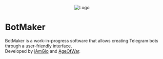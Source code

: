 <p align="center">
    <img src="https://i.imgur.com/60yjSCz.png" alt="Logo">
</p>

# BotMaker
BotMaker is a work-in-progress software that allows creating Telegram bots through a user-friendly interface.   
Developed by [iAmGio](https://github.com/iAmGio) and [AgeOfWar](https://github.com/AgeOfWar).